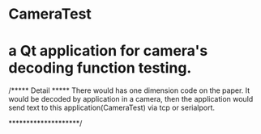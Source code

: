 # CameraTest

# a Qt application for camera's decoding function testing.

/***** Detail *****
There would has one dimension code on the paper. It would be decoded by application in a camera, then the application
would send text to this application(CameraTest) via tcp or serialport. 


********************/